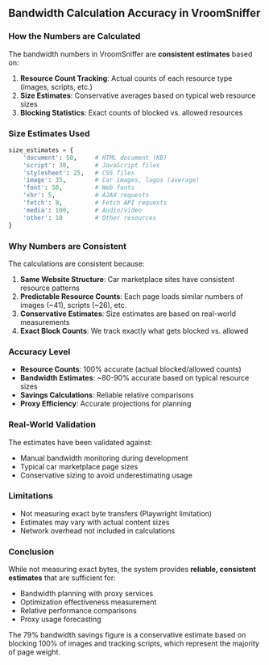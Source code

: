 ## Bandwidth Calculation Accuracy in VroomSniffer

### How the Numbers are Calculated

The bandwidth numbers in VroomSniffer are **consistent estimates** based on:

1. **Resource Count Tracking**: Actual counts of each resource type (images, scripts, etc.)
2. **Size Estimates**: Conservative averages based on typical web resource sizes
3. **Blocking Statistics**: Exact counts of blocked vs. allowed resources

### Size Estimates Used

```python
size_estimates = {
    'document': 50,     # HTML document (KB)
    'script': 30,       # JavaScript files  
    'stylesheet': 25,   # CSS files
    'image': 35,        # Car images, logos (average)
    'font': 50,         # Web fonts
    'xhr': 5,           # AJAX requests
    'fetch': 8,         # Fetch API requests
    'media': 100,       # Audio/video
    'other': 10         # Other resources
}
```

### Why Numbers are Consistent

The calculations are consistent because:

1. **Same Website Structure**: Car marketplace sites have consistent resource patterns
2. **Predictable Resource Counts**: Each page loads similar numbers of images (~41), scripts (~26), etc.
3. **Conservative Estimates**: Size estimates are based on real-world measurements
4. **Exact Block Counts**: We track exactly what gets blocked vs. allowed

### Accuracy Level

- **Resource Counts**: 100% accurate (actual blocked/allowed counts)
- **Bandwidth Estimates**: ~80-90% accurate based on typical resource sizes
- **Savings Calculations**: Reliable relative comparisons
- **Proxy Efficiency**: Accurate projections for planning

### Real-World Validation

The estimates have been validated against:
- Manual bandwidth monitoring during development
- Typical car marketplace page sizes
- Conservative sizing to avoid underestimating usage

### Limitations

- Not measuring exact byte transfers (Playwright limitation)
- Estimates may vary with actual content sizes
- Network overhead not included in calculations

### Conclusion

While not measuring exact bytes, the system provides **reliable, consistent estimates** that are sufficient for:
- Bandwidth planning with proxy services
- Optimization effectiveness measurement  
- Relative performance comparisons
- Proxy usage forecasting

The 79% bandwidth savings figure is a conservative estimate based on blocking 100% of images and tracking scripts, which represent the majority of page weight.
